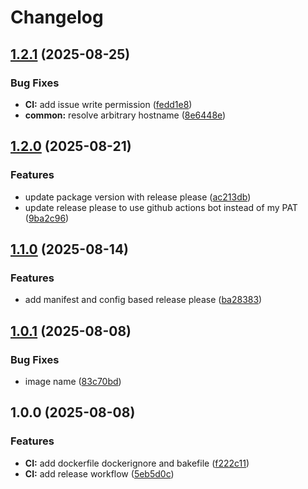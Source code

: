 # Changelog

## [1.2.1](https://github.com/DAKISpro/mas_blazor_fbp_tool_ui/compare/v1.2.0...v1.2.1) (2025-08-25)


### Bug Fixes

* **CI:** add issue write permission ([fedd1e8](https://github.com/DAKISpro/mas_blazor_fbp_tool_ui/commit/fedd1e83df9bd5b989649227d1c9f8626e517950))
* **common:** resolve arbitrary hostname ([8e6448e](https://github.com/DAKISpro/mas_blazor_fbp_tool_ui/commit/8e6448e718bea613dbd3e2de1443f55d55814a2f))

## [1.2.0](https://github.com/DAKISpro/mas_blazor_fbp_tool_ui/compare/v1.1.0...v1.2.0) (2025-08-21)


### Features

* update package version with release please ([ac213db](https://github.com/DAKISpro/mas_blazor_fbp_tool_ui/commit/ac213db39cb70e83817288929e37e96d4e45ebe2))
* update release please to use github actions bot instead of my PAT ([9ba2c96](https://github.com/DAKISpro/mas_blazor_fbp_tool_ui/commit/9ba2c964daa2e24d3b190ee45e856d38567e8334))

## [1.1.0](https://github.com/DAKISpro/mas_blazor_fbp_tool_ui/compare/v1.0.1...v1.1.0) (2025-08-14)


### Features

* add manifest and config based release please ([ba28383](https://github.com/DAKISpro/mas_blazor_fbp_tool_ui/commit/ba283830f5f4685787effd0bef9739ba6cd59989))

## [1.0.1](https://github.com/DAKISpro/mas_blazor_fbp_tool_ui/compare/v1.0.0...v1.0.1) (2025-08-08)


### Bug Fixes

* image name ([83c70bd](https://github.com/DAKISpro/mas_blazor_fbp_tool_ui/commit/83c70bd57c8ac578b63c8e8b2b754e90aac51ed8))

## 1.0.0 (2025-08-08)


### Features

* **CI:** add dockerfile dockerignore and bakefile ([f222c11](https://github.com/DAKISpro/mas_blazor_fbp_tool_ui/commit/f222c11c66fe52f5f10410c1a76bd6b9f95772a7))
* **CI:** add release workflow ([5eb5d0c](https://github.com/DAKISpro/mas_blazor_fbp_tool_ui/commit/5eb5d0c1d33e66a1b72deb65c4f4ecfb14ddb509))
